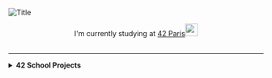 <img align="center">![Title](https://github.com/leitn/leitn/assets/104629160/7496aa62-a1c4-44f7-bd0b-cd023c63593f)

</img>

<p align="center">
I'm currently studying at <a href="https://42.fr">42 Paris</a><img src="https://github.com/leitn/leitn/assets/104629160/62600b87-31a9-4c3b-a969-95e9325a299e" width="25">
<br /><br />
        
</p>



------

<details>
  <summary><b>42 School Projects</b></summary>
<p align="center"width="100%">

<a href="url">
<img src="https://github.com/leitn/leitn/assets/104629160/748668f3-238c-472a-b87a-0e6cc7735634" align="center"></img></a><a href="url">
<img src="https://github.com/leitn/leitn/assets/104629160/20d6801e-6a49-4c0c-b47e-4e906621d0fc" align="center"></img></a><a href="url">
<img src="https://github.com/leitn/leitn/assets/104629160/4fe688ad-5e81-4e78-bddd-4d6e326f0edb" align="center"></img></a><a href="url">
<img src="https://github.com/leitn/leitn/assets/104629160/bb979e4f-5899-4831-a006-ddd80554d878" align="center"></img></a><a href="url">
<img src="https://github.com/leitn/leitn/assets/104629160/d04034e0-46b3-4c0d-81fd-4f866c74af5d" align="center"></img></a><a href="url">
<img src="https://github.com/leitn/leitn/assets/104629160/0c55e2da-e09d-4df4-8888-222eecc7c1c8" align="center"></img></a><a href="url">
<img src="https://github.com/leitn/leitn/assets/104629160/802ece46-4c9e-4091-9843-2e566202d0a7" align="center"></img></a><a href="url">
<img src="https://github.com/leitn/leitn/assets/104629160/2c22a1a9-0a5f-4557-8b0d-00c6b31dfcf9" align="center"></img></a><a href="url">
<img src="https://github.com/leitn/leitn/assets/104629160/da4b56f7-4c80-4caf-9df7-49e48b3aabe8" align="center"></img></a><a href="url">
<img src="https://github.com/leitn/leitn/assets/104629160/9c8b8384-5ab9-4034-be02-9eea95080f51" align="center"></img></a><a href="url">
<img src="https://github.com/ayogun/42-project-badges/blob/main/badges/cub3de.png?raw=true" align="center"></img></a>
  


</p>

</details>
